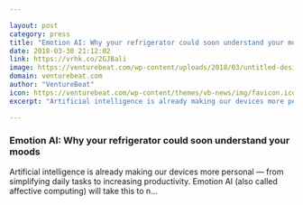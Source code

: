 ```yaml
---

layout: post
category: press
title: "Emotion AI: Why your refrigerator could soon understand your moods"
date: 2018-03-30 21:12:02
link: https://vrhk.co/2GJBali
image: https://venturebeat.com/wp-content/uploads/2018/03/untitled-design-2-e1522387642457.jpg?fit=1200%2C799&strip=all
domain: venturebeat.com
author: "VentureBeat"
icon: https://venturebeat.com/wp-content/themes/vb-news/img/favicon.ico
excerpt: "Artificial intelligence is already making our devices more personal — from simplifying daily tasks to increasing productivity. Emotion AI (also called affective computing) will take this to n…"

---
```


### Emotion AI: Why your refrigerator could soon understand your moods

Artificial intelligence is already making our devices more personal — from simplifying daily tasks to increasing productivity. Emotion AI (also called affective computing) will take this to n…
